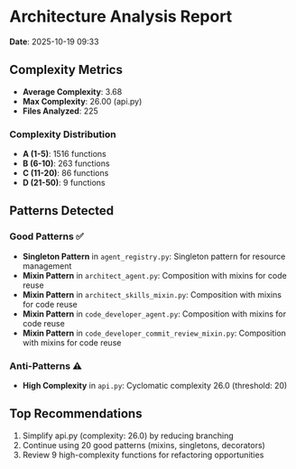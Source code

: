 # Architecture Analysis Report

**Date**: 2025-10-19 09:33

## Complexity Metrics

- **Average Complexity**: 3.68
- **Max Complexity**: 26.00 (api.py)
- **Files Analyzed**: 225

### Complexity Distribution

- **A (1-5)**: 1516 functions
- **B (6-10)**: 263 functions
- **C (11-20)**: 86 functions
- **D (21-50)**: 9 functions

## Patterns Detected

### Good Patterns ✅

- **Singleton Pattern** in `agent_registry.py`: Singleton pattern for resource management
- **Mixin Pattern** in `architect_agent.py`: Composition with mixins for code reuse
- **Mixin Pattern** in `architect_skills_mixin.py`: Composition with mixins for code reuse
- **Mixin Pattern** in `code_developer_agent.py`: Composition with mixins for code reuse
- **Mixin Pattern** in `code_developer_commit_review_mixin.py`: Composition with mixins for code reuse

### Anti-Patterns ⚠️

- **High Complexity** in `api.py`: Cyclomatic complexity 26.0 (threshold: 20)

## Top Recommendations

1. Simplify api.py (complexity: 26.0) by reducing branching
2. Continue using 20 good patterns (mixins, singletons, decorators)
3. Review 9 high-complexity functions for refactoring opportunities
